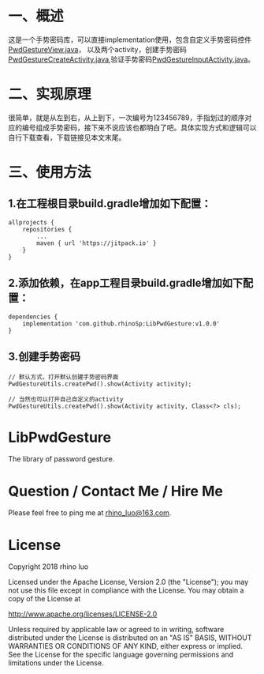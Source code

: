 # 一、概述
这是一个手势密码库，可以直接implementation使用，包含自定义手势密码控件[PwdGestureView.java](https://github.com/rhinoSp/LibPwdGesture/blob/master/libPwdGesture/src/main/java/com/rhino/pgv/view/PwdGestureView.java)，
以及两个activity，创建手势密码[PwdGestureCreateActivity.java](https://github.com/rhinoSp/LibPwdGesture/blob/master/libPwdGesture/src/main/java/com/rhino/pgv/activity/PwdGestureCreateActivity.java),验证手势密码[PwdGestureInputActivity.java](https://github.com/rhinoSp/LibPwdGesture/blob/master/libPwdGesture/src/main/java/com/rhino/pgv/activity/PwdGestureInputActivity.java)。
# 二、实现原理
很简单，就是从左到右，从上到下，一次编号为123456789，手指划过的顺序对应的编号组成手势密码，接下来不说应该也都明白了吧。具体实现方式和逻辑可以自行下载查看，下载链接见本文末尾。
# 三、使用方法
## 1.在工程根目录build.gradle增加如下配置：
```
allprojects {
    repositories {
        ...
        maven { url 'https://jitpack.io' }
    }
}
```
## 2.添加依赖，在app工程目录build.gradle增加如下配置：
```
dependencies {
    implementation 'com.github.rhinoSp:LibPwdGesture:v1.0.0'
}
```
## 3.创建手势密码
```
// 默认方式，打开默认创建手势密码界面
PwdGestureUtils.createPwd().show(Activity activity);

// 当然也可以打开自己自定义的activity
PwdGestureUtils.createPwd().show(Activity activity, Class<?> cls);
```


# LibPwdGesture
The library of password gesture.

# Question / Contact Me / Hire Me

Please feel free to ping me at rhino_luo@163.com.

# License
Copyright 2018 rhino luo

Licensed under the Apache License, Version 2.0 (the "License");
you may not use this file except in compliance with the License.
You may obtain a copy of the License at

   http://www.apache.org/licenses/LICENSE-2.0

Unless required by applicable law or agreed to in writing, software
distributed under the License is distributed on an "AS IS" BASIS,
WITHOUT WARRANTIES OR CONDITIONS OF ANY KIND, either express or implied.
See the License for the specific language governing permissions and
limitations under the License.
